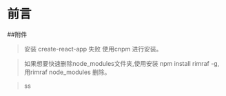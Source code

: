 前言
=========================

##附件
> 安装 create-react-app 失败 使用cnpm 进行安装。

> 如果想要快速删除node_modules文件夹,使用安装 npm install rimraf -g,用rimraf node_modules 删除。

> ss